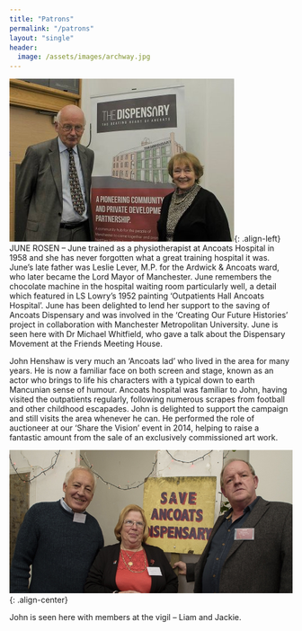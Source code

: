 ```yaml
---
title: "Patrons"
permalink: "/patrons"
layout: "single"
header:
  image: /assets/images/archway.jpg
---
```


![June Rosen](/assets/images/patrons-1.jpg){: .align-left}
JUNE ROSEN – June trained as a physiotherapist at Ancoats Hospital in 1958 and she has never forgotten what a great training hospital it was.   June’s late father was Leslie Lever, M.P. for the Ardwick & Ancoats ward, who later became the Lord Mayor of Manchester.  June remembers the chocolate machine in the hospital waiting room particularly well, a detail which featured in LS Lowry’s 1952 painting ‘Outpatients Hall Ancoats Hospital’.  June has been delighted to lend her support to the saving of Ancoats Dispensary and was involved in the ‘Creating Our Future Histories’ project in collaboration with Manchester Metropolitan University.  June is seen here with Dr Michael Whitfield, who gave a talk about the Dispensary Movement at the Friends Meeting House.

John Henshaw is very much an ‘Ancoats lad’ who lived in the area for many years. He is now a familiar face on both screen and stage, known as an actor who brings to life his characters with a typical down to earth Mancunian sense of humour. Ancoats hospital was familiar to John, having visited the outpatients regularly, following numerous scrapes from football and other childhood escapades. John is delighted to support the campaign and still visits the area whenever he can. He performed the role of auctioneer at our ‘Share the Vision’ event in 2014, helping to raise a fantastic amount from the sale of an exclusively commissioned art work.

![John Henshaw](/assets/images/patrons-2.jpg){: .align-center}

John is seen here with members at the vigil – Liam and Jackie.


